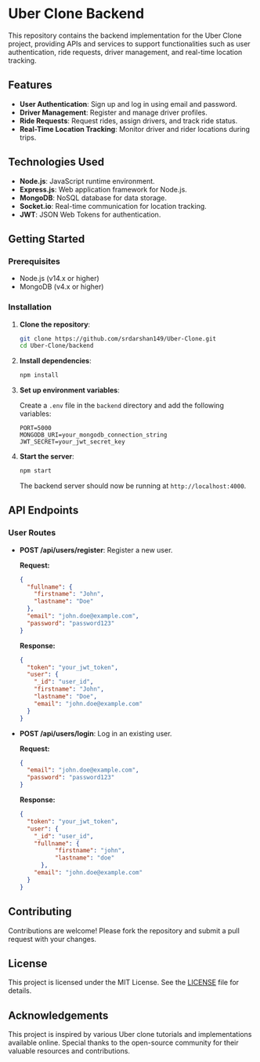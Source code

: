 # Uber Clone Backend

This repository contains the backend implementation for the Uber Clone project, providing APIs and services to support functionalities such as user authentication, ride requests, driver management, and real-time location tracking.

## Features

- **User Authentication**: Sign up and log in using email and password.
- **Driver Management**: Register and manage driver profiles.
- **Ride Requests**: Request rides, assign drivers, and track ride status.
- **Real-Time Location Tracking**: Monitor driver and rider locations during trips.

## Technologies Used

- **Node.js**: JavaScript runtime environment.
- **Express.js**: Web application framework for Node.js.
- **MongoDB**: NoSQL database for data storage.
- **Socket.io**: Real-time communication for location tracking.
- **JWT**: JSON Web Tokens for authentication.

## Getting Started

### Prerequisites

- Node.js (v14.x or higher)
- MongoDB (v4.x or higher)

### Installation

1. **Clone the repository**:

   ```bash
   git clone https://github.com/srdarshan149/Uber-Clone.git
   cd Uber-Clone/backend
   ```

2. **Install dependencies**:

   ```bash
   npm install
   ```

3. **Set up environment variables**:

   Create a `.env` file in the `backend` directory and add the following variables:

   ```env
   PORT=5000
   MONGODB_URI=your_mongodb_connection_string
   JWT_SECRET=your_jwt_secret_key
   ```

4. **Start the server**:

   ```bash
   npm start
   ```

   The backend server should now be running at `http://localhost:4000`.

## API Endpoints

### User Routes

- **POST /api/users/register**: Register a new user.

  **Request:**
  ```json
  {
    "fullname": {
      "firstname": "John",
      "lastname": "Doe"
    },
    "email": "john.doe@example.com",
    "password": "password123"
  }
  ```

  **Response:**
  ```json
  {
    "token": "your_jwt_token",
    "user": {
      "_id": "user_id",
      "firstname": "John",
      "lastname": "Doe",
      "email": "john.doe@example.com"
    }
  }
  ```

- **POST /api/users/login**: Log in an existing user.

  **Request:**
  ```json
  {
    "email": "john.doe@example.com",
    "password": "password123"
  }
  ```

  **Response:**
  ```json
  {
    "token": "your_jwt_token",
    "user": {
      "_id": "user_id",
      "fullname": {
            "firstname": "john",
            "lastname": "doe"
        },
      "email": "john.doe@example.com"
    }
  }
  ```



## Contributing

Contributions are welcome! Please fork the repository and submit a pull request with your changes.

## License

This project is licensed under the MIT License. See the [LICENSE](../LICENSE) file for details.

## Acknowledgements

This project is inspired by various Uber clone tutorials and implementations available online. Special thanks to the open-source community for their valuable resources and contributions.
